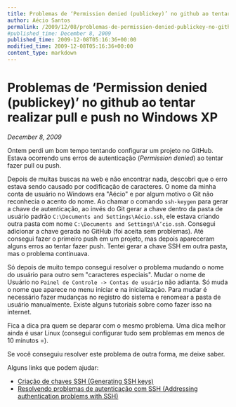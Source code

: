 ```yaml
---
title: Problemas de ‘Permission denied (publickey)’ no github ao tentar realizar pull e push no Windows XP
author: Aécio Santos
permalink: /2009/12/08/problemas-de-permission-denied-publickey-no-github-ao-tentar-realizar-pull-e-push-no-windows-xp/
#published_time: December 8, 2009
published_time: 2009-12-08T05:16:36+00:00
modified_time: 2009-12-08T05:16:36+00:00
content_type: markdown
---
```


# Problemas de ‘Permission denied (publickey)’ no github ao tentar realizar pull e push no Windows XP
*December 8, 2009*

Ontem perdi um bom tempo tentando configurar um projeto no GitHub. Estava ocorrendo uns erros de autenticação (*Permission denied*) ao tentar fazer pull ou push.

Depois de muitas buscas na web e não encontrar nada, descobri que o erro estava sendo causado por codificação de caracteres. O nome da minha conta de usuário no Windows era "Aécio" e por algum motivo o Git não reconhecia o acento do nome. Ao chamar o comando `ssh-keygen` para gerar a chave de autenticação, ao invés do Git gerar a chave dentro da pasta de usuário padrão `C:\Documents and Settings\Aécio.ssh`, ele estava criando outra pasta com nome `C:\Documents and Settings\A’cio.ssh`. Consegui adicionar a chave gerada no GitHub (foi aceita sem problemas). Até consegui fazer o primeiro push em um projeto, mas depois apareceram alguns erros ao tentar fazer push. Tentei gerar a chave SSH em outra pasta, mas o problema continuava.

Só depois de muito tempo consegui resolver o problema mudando o nome do usuário para outro sem "caracteres especiais". Mudar o nome de Usuário no `Painel de Controle -> Contas de usuário` não adianta. Só muda o nome que aparece no menu iniciar e na inicialização. Para mudar é necessário fazer mudanças no registro do sistema e renomear a pasta de usuário manualmente. Existe alguns tutoriais sobre como fazer isso na internet.

Fica a dica pra quem se deparar com o mesmo problema. Uma dica melhor ainda é usar Linux (consegui configurar tudo sem problemas em menos de 10 minutos =).

Se você conseguiu resolver este problema de outra forma, me deixe saber.

Alguns links que podem ajudar:

- [Criação de chaves SSH (Generating SSH keys)](http://github.com/guides/addressing-authentication-problems-with-ssh)
- [Resolvendo problemas de autenticação com SSH (Addressing authentication problems with SSH)](http://github.com/guides/addressing-authentication-problems-with-ssh)
